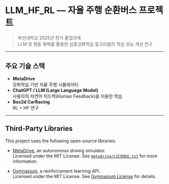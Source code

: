 # LLM_HF_RL — 자율 주행 순환버스 프로젝트

> 부산대학교 2025년 전기 졸업과제  
> LLM 및 행동 복제를 활용한 심층강화학습 알고리즘의 학습 성능 개선 연구
---

## 주요 기술 스택

- **MetaDrive**  
  강화학습 기반 자율 주행 시뮬레이터  
- **ChatGPT / LLM (Large Language Model)**  
  사용자의 자연어 피드백(Human Feedback)을 이용한 학습
- **Box2d CarRacing**  
  RL + HF 연구
  
---

## Third-Party Libraries

This project uses the following open-source libraries:

- [MetaDrive](https://github.com/deepdrive/meta-drive), an autonomous driving simulator.  
  Licensed under the MIT License. See [`metadrive/LICENSE.txt`](metadrive/LICENSE.txt) for more information.

- [Gymnasium](https://github.com/Farama-Foundation/Gymnasium), a reinforcement learning API.  
  Licensed under the MIT License. See [Gymnasium License](https://github.com/Farama-Foundation/Gymnasium/blob/main/LICENSE) for details.
